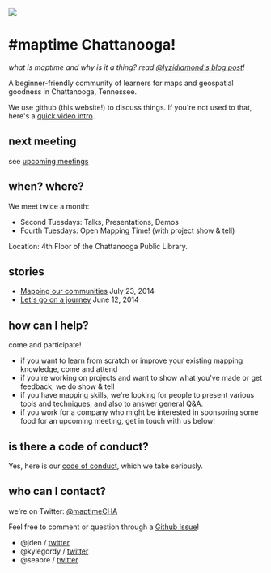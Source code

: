 ![](http://i.imgur.com/ysMwi2B.png)
# #maptime Chattanooga!

*what is maptime and why is it a thing? read [@lyzidiamond's blog post](http://lyzidiamond.com/posts/why-maptime/)!*

A beginner-friendly community of learners for maps and geospatial goodness in Chattanooga, Tennessee.

We use github (this website!) to discuss things. If you're not used to that, here's a [quick video intro](https://www.youtube.com/watch?v=KlrJVSJRUN4).

## next meeting
see [upcoming meetings](https://github.com/maptime/chattanooga/issues?labels=meeting&page=1&state=open)

## when? where?
We meet twice a month:

- Second Tuesdays: Talks, Presentations, Demos
- Fourth Tuesdays: Open Mapping Time! (with project show & tell)

Location: 4th Floor of the Chattanooga Public Library.

## stories

- [Mapping our communities](http://log.jden.us/post/92635475332/mapping-our-communities) July 23, 2014
- [Let's go on a journey](http://log.jden.us/post/88443430322/lets-go-on-a-journey) June 12, 2014

## how can I help?
come and participate!
- if you want to learn from scratch or improve your existing mapping knowledge, come and attend
- if you're working on projects and want to show what you've made or get feedback, we do show & tell
- if you have mapping skills, we're looking for people to present various
  tools and techniques, and also to answer general Q&A.
- if you work for a company who might be interested in sponsoring some food for an upcoming meeting,
  get in touch with us below!


## is there a code of conduct?
Yes, here is our [code of conduct](https://github.com/maptime/chattanooga/blob/master/CODE_OF_CONDUCT.md), which we take seriously.

## who can I contact?

we're on Twitter: [@maptimeCHA](https://twitter.com/maptimecha)

Feel free to comment or question through a [Github Issue](https://github.com/maptime/chattanooga/issues/new)!

- @jden / [twitter](https://twitter.com/_jden)
- @kylegordy / [twitter](https://twitter.com/kylegordy)
- @seabre / [twitter](https://twitter.com/seabre)

